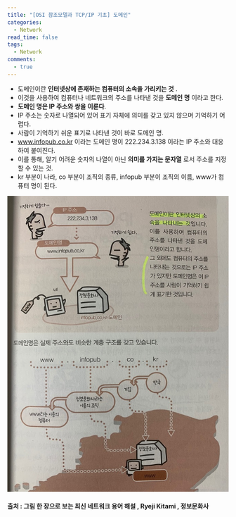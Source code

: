 ```yaml
---
title: "[OSI 참조모델과 TCP/IP 기초] 도메인"
categories:
  - Network
read_time: false
tags:
  - Network
comments:
  - true
---
```


* 도메인이란 __인터넷상에 존재하는 컴퓨터의 소속을 가리키는 것__ .
* 이것을 사용하여 컴퓨터나 네트워크의 주소를 나타낸 것을 __도메인 명__ 이라고 한다.
* __도메인 명은 IP 주소와 쌍을 이룬다__.
* IP 주소는 숫자로 나열되어 있어 표기 자체에 의미를 갖고 있지 않으며 기억하기 어렵다.
* 사람이 기억하기 쉬운 표기로 나타낸 것이 바로 도메인 명.
* www.infopub.co.kr 이라는 도메인 명이 222.234.3.138 이라는 IP 주소와 대응하여 붙여진다.
* 이를 통해, 알기 어려운 숫자의 나열이 아닌 __의미를 가지는 문자열__ 로서 주소를 지정할 수 있는 것.
* kr 부분이 나라, co 부분이 조직의 종류, infopub 부분이 조직의 이름, www가 컴퓨터 명이 된다.

![](/assets/img/Network/domain_1911091.jpg)

#### 출처 : 그림 한 장으로 보는 최신 네트워크 용어 해설 , Ryeji Kitami , 정보문화사